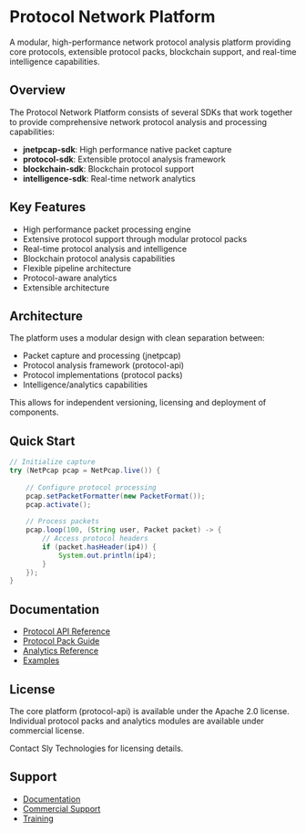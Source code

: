 # Protocol Network Platform

A modular, high-performance network protocol analysis platform providing core protocols, extensible protocol packs, blockchain support, and real-time intelligence capabilities.

## Overview

The Protocol Network Platform consists of several SDKs that work together to provide comprehensive network protocol analysis and processing capabilities:

- **jnetpcap-sdk**: High performance native packet capture
- **protocol-sdk**: Extensible protocol analysis framework
- **blockchain-sdk**: Blockchain protocol support 
- **intelligence-sdk**: Real-time network analytics

## Key Features

- High performance packet processing engine
- Extensive protocol support through modular protocol packs
- Real-time protocol analysis and intelligence
- Blockchain protocol analysis capabilities
- Flexible pipeline architecture 
- Protocol-aware analytics
- Extensible architecture

## Architecture

The platform uses a modular design with clean separation between:

- Packet capture and processing (jnetpcap)
- Protocol analysis framework (protocol-api)
- Protocol implementations (protocol packs)
- Intelligence/analytics capabilities

This allows for independent versioning, licensing and deployment of components.

## Quick Start

```java
// Initialize capture  
try (NetPcap pcap = NetPcap.live()) {
    
    // Configure protocol processing
    pcap.setPacketFormatter(new PacketFormat());
    pcap.activate();
    
    // Process packets
    pcap.loop(100, (String user, Packet packet) -> {
        // Access protocol headers
        if (packet.hasHeader(ip4)) {
            System.out.println(ip4);
        }
    });
}
```

## Documentation

- [Protocol API Reference](docs/protocol-api.md)
- [Protocol Pack Guide](docs/protocol-packs.md)
- [Analytics Reference](docs/analytics.md) 
- [Examples](examples/)

## License

The core platform (protocol-api) is available under the Apache 2.0 license.
Individual protocol packs and analytics modules are available under commercial license.

Contact Sly Technologies for licensing details.

## Support

- [Documentation](https://www.slytechs.com/docs)
- [Commercial Support](https://www.slytechs.com/support)
- [Training](https://www.slytechs.com/training)
